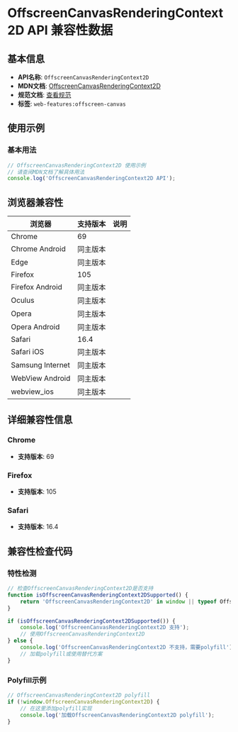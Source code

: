# OffscreenCanvasRenderingContext2D API 兼容性数据

## 基本信息

- **API名称**: `OffscreenCanvasRenderingContext2D`
- **MDN文档**: [OffscreenCanvasRenderingContext2D](https://developer.mozilla.org/docs/Web/API/OffscreenCanvasRenderingContext2D)
- **规范文档**: [查看规范](https://html.spec.whatwg.org/multipage/canvas.html#the-offscreen-2d-rendering-context)
- **标签**: `web-features:offscreen-canvas`

## 使用示例

### 基本用法

```javascript
// OffscreenCanvasRenderingContext2D 使用示例
// 请查阅MDN文档了解具体用法
console.log('OffscreenCanvasRenderingContext2D API');
```

## 浏览器兼容性

| 浏览器 | 支持版本 | 说明 |
|--------|----------|------|
| Chrome | 69 |  |
| Chrome Android | 同主版本 |  |
| Edge | 同主版本 |  |
| Firefox | 105 |  |
| Firefox Android | 同主版本 |  |
| Oculus | 同主版本 |  |
| Opera | 同主版本 |  |
| Opera Android | 同主版本 |  |
| Safari | 16.4 |  |
| Safari iOS | 同主版本 |  |
| Samsung Internet | 同主版本 |  |
| WebView Android | 同主版本 |  |
| webview_ios | 同主版本 |  |

## 详细兼容性信息

### Chrome

- **支持版本**: 69

### Firefox

- **支持版本**: 105

### Safari

- **支持版本**: 16.4

## 兼容性检查代码

### 特性检测

```javascript
// 检查OffscreenCanvasRenderingContext2D是否支持
function isOffscreenCanvasRenderingContext2DSupported() {
    return 'OffscreenCanvasRenderingContext2D' in window || typeof OffscreenCanvasRenderingContext2D !== 'undefined';
}

if (isOffscreenCanvasRenderingContext2DSupported()) {
    console.log('OffscreenCanvasRenderingContext2D 支持');
    // 使用OffscreenCanvasRenderingContext2D
} else {
    console.log('OffscreenCanvasRenderingContext2D 不支持，需要polyfill');
    // 加载polyfill或使用替代方案
}
```

### Polyfill示例

```javascript
// OffscreenCanvasRenderingContext2D polyfill
if (!window.OffscreenCanvasRenderingContext2D) {
    // 在这里添加polyfill实现
    console.log('加载OffscreenCanvasRenderingContext2D polyfill');
}
```

